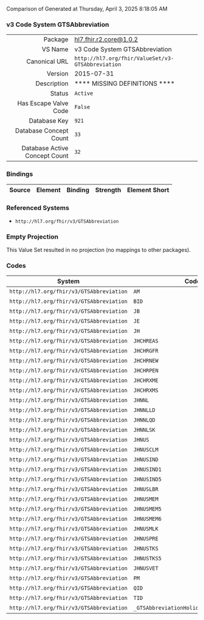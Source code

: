 Comparison of 
Generated at Thursday, April 3, 2025 8:18:05 AM

### v3 Code System GTSAbbreviation

|      |     |
| ---: | --- |
| Package | hl7.fhir.r2.core@1.0.2 |
| VS Name | v3 Code System GTSAbbreviation |
| Canonical URL | `http://hl7.org/fhir/ValueSet/v3-GTSAbbreviation` |
| Version | 2015-07-31 |
| Description | **** MISSING DEFINITIONS **** |
| Status | `Active` |
| Has Escape Valve Code | `False` |
| Database Key | `921` |
| Database Concept Count | `33` |
| Database Active Concept Count | `32` |
### Bindings

| Source | Element | Binding | Strength | Element Short |
| ------ | ------- | ------- | -------- | ------------- |

### Referenced Systems

* `http://hl7.org/fhir/v3/GTSAbbreviation`
### Empty Projection

This Value Set resulted in no projection (no mappings to other packages).

### Codes

| System | Code | Display |
| ------ | ---- | ------- |
| `http://hl7.org/fhir/v3/GTSAbbreviation` | `AM` | AM |
| `http://hl7.org/fhir/v3/GTSAbbreviation` | `BID` | BID |
| `http://hl7.org/fhir/v3/GTSAbbreviation` | `JB` | JB |
| `http://hl7.org/fhir/v3/GTSAbbreviation` | `JE` | JE |
| `http://hl7.org/fhir/v3/GTSAbbreviation` | `JH` | GTSAbbreviationHolidays |
| `http://hl7.org/fhir/v3/GTSAbbreviation` | `JHCHREAS` | JHCHREAS |
| `http://hl7.org/fhir/v3/GTSAbbreviation` | `JHCHRGFR` | JHCHRGFR |
| `http://hl7.org/fhir/v3/GTSAbbreviation` | `JHCHRNEW` | JHCHRNEW |
| `http://hl7.org/fhir/v3/GTSAbbreviation` | `JHCHRPEN` | JHCHRPEN |
| `http://hl7.org/fhir/v3/GTSAbbreviation` | `JHCHRXME` | JHCHRXME |
| `http://hl7.org/fhir/v3/GTSAbbreviation` | `JHCHRXMS` | JHCHRXMS |
| `http://hl7.org/fhir/v3/GTSAbbreviation` | `JHNNL` | The Netherlands National Holidays |
| `http://hl7.org/fhir/v3/GTSAbbreviation` | `JHNNLLD` | Liberation day (May 5 every five years) |
| `http://hl7.org/fhir/v3/GTSAbbreviation` | `JHNNLQD` | Queen's day (April 30) |
| `http://hl7.org/fhir/v3/GTSAbbreviation` | `JHNNLSK` | Sinterklaas (December 5) |
| `http://hl7.org/fhir/v3/GTSAbbreviation` | `JHNUS` | GTSAbbreviationHolidaysUSNational |
| `http://hl7.org/fhir/v3/GTSAbbreviation` | `JHNUSCLM` | JHNUSCLM |
| `http://hl7.org/fhir/v3/GTSAbbreviation` | `JHNUSIND` | JHNUSIND |
| `http://hl7.org/fhir/v3/GTSAbbreviation` | `JHNUSIND1` | JHNUSIND1 |
| `http://hl7.org/fhir/v3/GTSAbbreviation` | `JHNUSIND5` | JHNUSIND5 |
| `http://hl7.org/fhir/v3/GTSAbbreviation` | `JHNUSLBR` | JHNUSLBR |
| `http://hl7.org/fhir/v3/GTSAbbreviation` | `JHNUSMEM` | JHNUSMEM |
| `http://hl7.org/fhir/v3/GTSAbbreviation` | `JHNUSMEM5` | JHNUSMEM5 |
| `http://hl7.org/fhir/v3/GTSAbbreviation` | `JHNUSMEM6` | JHNUSMEM6 |
| `http://hl7.org/fhir/v3/GTSAbbreviation` | `JHNUSMLK` | JHNUSMLK |
| `http://hl7.org/fhir/v3/GTSAbbreviation` | `JHNUSPRE` | JHNUSPRE |
| `http://hl7.org/fhir/v3/GTSAbbreviation` | `JHNUSTKS` | JHNUSTKS |
| `http://hl7.org/fhir/v3/GTSAbbreviation` | `JHNUSTKS5` | JHNUSTKS5 |
| `http://hl7.org/fhir/v3/GTSAbbreviation` | `JHNUSVET` | JHNUSVET |
| `http://hl7.org/fhir/v3/GTSAbbreviation` | `PM` | PM |
| `http://hl7.org/fhir/v3/GTSAbbreviation` | `QID` | QID |
| `http://hl7.org/fhir/v3/GTSAbbreviation` | `TID` | TID |
| `http://hl7.org/fhir/v3/GTSAbbreviation` | `_GTSAbbreviationHolidaysChristianRoman` | GTSAbbreviationHolidaysChristianRoman |
